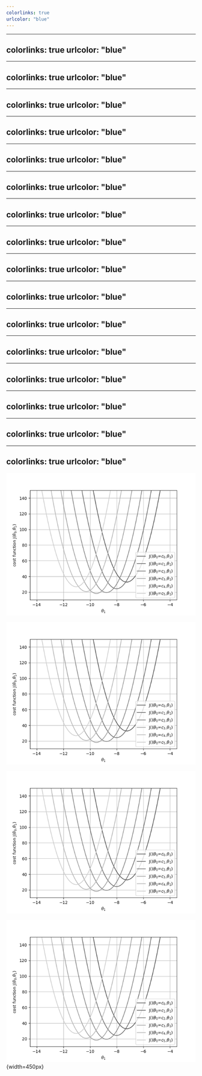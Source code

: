 ```yaml
---
colorlinks: true
urlcolor: "blue"
---
```

---
colorlinks: true
urlcolor: "blue"
---
---
colorlinks: true
urlcolor: "blue"
---
---
colorlinks: true
urlcolor: "blue"
---
---
colorlinks: true
urlcolor: "blue"
---
---
colorlinks: true
urlcolor: "blue"
---
---
colorlinks: true
urlcolor: "blue"
---
---
colorlinks: true
urlcolor: "blue"
---
---
colorlinks: true
urlcolor: "blue"
---
---
colorlinks: true
urlcolor: "blue"
---
---
colorlinks: true
urlcolor: "blue"
---
---
colorlinks: true
urlcolor: "blue"
---
---
colorlinks: true
urlcolor: "blue"
---
---
colorlinks: true
urlcolor: "blue"
---
---
colorlinks: true
urlcolor: "blue"
---
---
colorlinks: true
urlcolor: "blue"
---
---
colorlinks: true
urlcolor: "blue"
---
<img src="assets/img.png" />

![](assets/img.png)

![title](assets/img.png)

![title](assets/img.png){width=450px}
